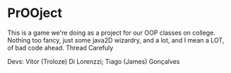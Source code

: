 # PrOOject
This is a game we're doing as a project for our OOP classes on college. Nothing too fancy, just some java2D wizardry, and a lot, and I mean a LOT, of bad code ahead.
Thread Carefuly

Devs: Vitor (Troloze) Di Lorenzzi;
Tiago (James) Gonçalves
